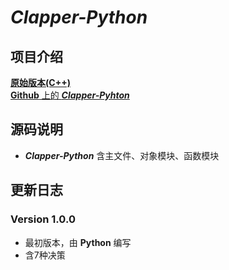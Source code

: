 # ***Clapper-Python***

## 项目介绍
[ **原始版本(C++)** ](https://gitee.com/holycandle/clapper)  
[ **Github** 上的 ***Clapper-Pyhton*** ](https://github.com/2624498362/Clapper-Pyhton)




## 源码说明
* ***Clapper-Python*** 含主文件、对象模块、函数模块    

## 更新日志
### Version 1.0.0
* 最初版本，由 **Python** 编写
* 含7种决策
